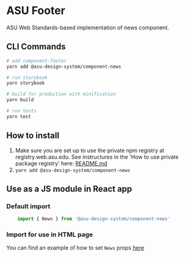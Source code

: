 # ASU Footer
ASU Web Standards-based implementation of news component.

## CLI Commands

``` bash
# add component-footer
yarn add @asu-design-system/component-news

# run storybook
yarn storybook

# build for production with minification
yarn build

# run tests
yarn test

```

## How to install

1. Make sure you are set up to use the private npm registry at registry.web.asu.edu. See instructures in the 'How to use private package registry' here: [README.md](../../README.md)
2. ```yarn add @asu-design-system/component-news```

## Use as a JS module in React app

### Default import
```JAVASCRIPT
    import { News } from '@asu-design-system/component-news'
```

### Import for use in HTML page
You can find an example of how to set `News` props [here](/packages/component-news/examples/card-list-news.html)

